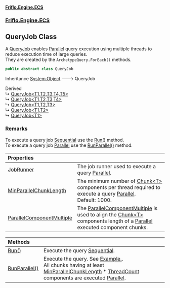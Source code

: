 #### [Friflo.Engine.ECS](index.md#'index')
### [Friflo.Engine.ECS](Friflo.Engine.ECS.md#'Friflo.Engine.ECS')

## QueryJob Class

A [QueryJob](QueryJob.md#'Friflo.Engine.ECS.QueryJob') enables [Parallel](JobExecution.md#Friflo.Engine.ECS.JobExecution.Parallel#'Friflo.Engine.ECS.JobExecution.Parallel') query execution using multiple threads
to reduce execution time of large queries.<br/>
They are created by the `ArchetypeQuery.ForEach()` methods.

```csharp
public abstract class QueryJob
```

Inheritance [System.Object](https://docs.microsoft.com/en-us/dotnet/api/System.Object#'System.Object') &#129106; QueryJob

Derived  
&#8627; [QueryJob&lt;T1,T2,T3,T4,T5&gt;](QueryJob_T1,T2,T3,T4,T5_.md#'Friflo.Engine.ECS.QueryJob<T1,T2,T3,T4,T5>')  
&#8627; [QueryJob&lt;T1,T2,T3,T4&gt;](QueryJob_T1,T2,T3,T4_.md#'Friflo.Engine.ECS.QueryJob<T1,T2,T3,T4>')  
&#8627; [QueryJob&lt;T1,T2,T3&gt;](QueryJob_T1,T2,T3_.md#'Friflo.Engine.ECS.QueryJob<T1,T2,T3>')  
&#8627; [QueryJob&lt;T1,T2&gt;](QueryJob_T1,T2_.md#'Friflo.Engine.ECS.QueryJob<T1,T2>')  
&#8627; [QueryJob&lt;T1&gt;](QueryJob_T1_.md#'Friflo.Engine.ECS.QueryJob<T1>')

### Remarks
To execute a query job [Sequential](JobExecution.md#Friflo.Engine.ECS.JobExecution.Sequential#'Friflo.Engine.ECS.JobExecution.Sequential') use the [Run()](QueryJob.Run().md#'Friflo.Engine.ECS.QueryJob.Run()') method.<br/>
To execute a query job [Parallel](JobExecution.md#Friflo.Engine.ECS.JobExecution.Parallel#'Friflo.Engine.ECS.JobExecution.Parallel') use the [RunParallel()](QueryJob.RunParallel().md#'Friflo.Engine.ECS.QueryJob.RunParallel()') method.

| Properties | |
| :--- | :--- |
| [JobRunner](QueryJob.JobRunner.md#'Friflo.Engine.ECS.QueryJob.JobRunner') | The job runner used to execute a query [Parallel](JobExecution.md#Friflo.Engine.ECS.JobExecution.Parallel#'Friflo.Engine.ECS.JobExecution.Parallel'). |
| [MinParallelChunkLength](QueryJob.MinParallelChunkLength.md#'Friflo.Engine.ECS.QueryJob.MinParallelChunkLength') | The minimum number of [Chunk&lt;T&gt;](Chunk_T_.md#'Friflo.Engine.ECS.Chunk<T>') components per thread required to execute a query [Parallel](JobExecution.md#Friflo.Engine.ECS.JobExecution.Parallel#'Friflo.Engine.ECS.JobExecution.Parallel').<br/> Default: 1000. |
| [ParallelComponentMultiple](QueryJob.ParallelComponentMultiple.md#'Friflo.Engine.ECS.QueryJob.ParallelComponentMultiple') | The [ParallelComponentMultiple](QueryJob.ParallelComponentMultiple.md#'Friflo.Engine.ECS.QueryJob.ParallelComponentMultiple') is used to align the [Chunk&lt;T&gt;](Chunk_T_.md#'Friflo.Engine.ECS.Chunk<T>') components length  of a [Parallel](JobExecution.md#Friflo.Engine.ECS.JobExecution.Parallel#'Friflo.Engine.ECS.JobExecution.Parallel') executed component chunks. |

| Methods | |
| :--- | :--- |
| [Run()](QueryJob.Run().md#'Friflo.Engine.ECS.QueryJob.Run()') | Execute the query [Sequential](JobExecution.md#Friflo.Engine.ECS.JobExecution.Sequential#'Friflo.Engine.ECS.JobExecution.Sequential'). |
| [RunParallel()](QueryJob.RunParallel().md#'Friflo.Engine.ECS.QueryJob.RunParallel()') | Execute the query.             See <a href="https://github.com/friflo/Friflo.Json.Fliox/blob/main/Engine/README.md#parallel-query-job">Example.</a>.<br/>             All chunks having at least [MinParallelChunkLength](QueryJob.MinParallelChunkLength.md#'Friflo.Engine.ECS.QueryJob.MinParallelChunkLength') * [ThreadCount](ParallelJobRunner.ThreadCount.md#'Friflo.Engine.ECS.ParallelJobRunner.ThreadCount')             components are executed [Parallel](JobExecution.md#Friflo.Engine.ECS.JobExecution.Parallel#'Friflo.Engine.ECS.JobExecution.Parallel'). |
